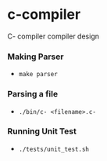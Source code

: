 # c-compiler
C- compiler compiler design

### Making Parser
* `make parser`

### Parsing a file
* `./bin/c- <filename>.c-`

### Running Unit Test
* `./tests/unit_test.sh`

